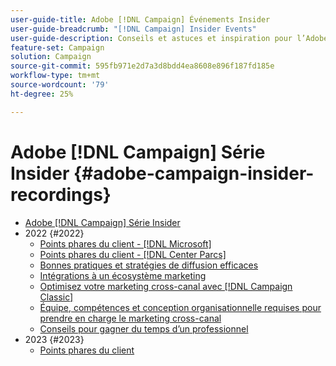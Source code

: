 ```yaml
---
user-guide-title: Adobe [!DNL Campaign] Événements Insider
user-guide-breadcrumb: "[!DNL Campaign] Insider Events"
user-guide-description: Conseils et astuces et inspiration pour l’Adobe [!DNL Campaign] les clients peuvent contribuer à l’évolution des stratégies marketing cross-canal, à l’amélioration des compétences des professionnels du marketing en équipe et à l’aide des entreprises à lancer des stratégies marketing cross-canal plus avancées.
feature-set: Campaign
solution: Campaign
source-git-commit: 595fb971e2d7a3d8bdd4ea8608e896f187fd185e
workflow-type: tm+mt
source-wordcount: '79'
ht-degree: 25%

---
```



# Adobe [!DNL Campaign] Série Insider {#adobe-campaign-insider-recordings}

+ [Adobe [!DNL Campaign] Série Insider](overview.md)
+ 2022 {#2022}
   + [Points phares du client - [!DNL Microsoft]](2022/microsoft.md)
   + [Points phares du client - [!DNL Center Parcs]](2022/center-parcs.md)
   + [Bonnes pratiques et stratégies de diffusion efficaces](2022/deliverability-best-practices.md)
   + [Intégrations à un écosystème marketing](2022/integrations.md)
   + [Optimisez votre marketing cross-canal avec [!DNL Campaign Classic]](2022/cross-channel.md)
   + [Équipe, compétences et conception organisationnelle requises pour prendre en charge le marketing cross-canal](2022/team-skills-org-design.md)
   + [Conseils pour gagner du temps d’un professionnel](2022/tips.md)
+ 2023 {#2023}
   + [Points phares du client](2023/customer-spotlight-center-parcs.md)